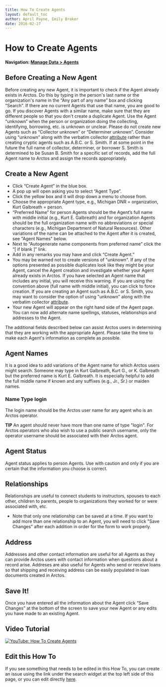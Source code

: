 ```yaml
---
title: How To Create Agents
layout: default_toc
author: April Payne, Emily Braker
date: 2016-02-27
---
```

# How to Create Agents

#### Navigation: <a href="https://arctos.database.museum/agents.cfm" target="_blank">Manage Data > Agents</a>

## Before Creating a New Agent

Before creating any new Agent, it is important to check if the Agent already exists in Arctos. Do this by typing in the person's last name or the organization's name in the “Any part of any name” box and clicking “Search”. If there are no current Agents that use that name, you are good to go. If you discover Agents with a similar name, make sure that they are different people so that you don't create a duplicate Agent. Use the Agent “unknown” when the person or organization doing the collecting, identifying, borrowing, etc. is unknown or unclear. Please do not create new Agents such as “Collector unknown” or “Determiner unknown”. Consider using “unknown” along with the verbatim collector [attribute](http://handbook.arctosdb.org/documentation/attributes.html) rather than creating cryptic agents such as A.B.C. or S. Smith. If at some point in the future the full name of collector, determiner, or borrower S. Smith is determined to be Susan B. Smith for a specific set of records, add the full Agent name to Arctos and assign the records appropriately.

## Create a New Agent

* Click “Create Agent” in the blue box.
* A pop up will open asking you to select “Agent Type”.
* Click the yellow box and it will drop down a menu to choose from.
* Choose the appropriate Agent type, e.g., Michigan DNR = organization, Kurt Galbreath = person.
* “Preferred Name” for person Agents should be the Agent’s full name with middle initial (e.g., Kurt E. Galbreath) and for organization Agents should be the full organization name with no abbreviations or special characters (e.g., Michigan Department of Natural Resources). Other variations of the name can be attached to the Agent after it is created, see "Agent Names" below.
* Next to “Autogenerate name components from preferred name” click the “[ if blank ]” link.
* Add in any remarks you may have and click “Create Agent.”
* You may be warned not to create versions of "unknown". If any of the options presented as possible duplicates look like they might be your Agent, cancel the Agent creation and investigate whether your Agent already exists in Arctos. If you have selected an Agent name that includes any initial, you will receive this warning.  If you are using the convention above (full name with middle initial), you can click to force creation.  If you are creating an Agent such as A.B.C. or S. Smith, you may want to consider the option of using "unknown" along with the verbatim collector [attribute](http://handbook.arctosdb.org/documentation/attributes.html).
* Your new Agent will appear on the right hand side of the Agent page. You can now add alternate name spellings, statuses, relationships and addresses to the Agent.

The additional fields described below can assist Arctos users in determining that they are working with the appropriate Agent.  Please take the time to make each Agent's information as complete as possible.

## Agent Names

It is a good idea to add variations of the Agent name for which Arctos users might search. Someone may type in Kurt Galbreath, Kurt G., or K. Galbreath but the preferred name is Kurt E. Galbreath. It is especially helpful to add the full middle name if known and any suffixes (e.g., Jr., Sr.) or maiden names.

### Name Type login
The login name should be the Arctos user name for any agent who is an Arctos operator.

**TIP**
An agent should never have more than one name of type "login". For Arctos operators who also wish to use a public search username, only the operator username should be associated with their Arctos agent.

## Agent Status

Agent status applies to person Agents. Use with caution and only if you are certain that the information you choose is correct. 

## Relationships

Relationships are useful to connect students to instructors, spouses to each other, children to parents, people to organizations they worked for or were associated with, etc.

* Note that only one relationship can be saved at a time.  If you want to add more than one relationship to an Agent, you will need to click "Save Changes" after each addition in order for the form to work properly.

## Address

Addresses and other contact information are useful for all Agents as they can provide Arctos users with contact information when questions about a record arise. Addreses are also useful for Agents who send or receive loans so that shipping and receiving address can be easily populated in loan documents created in Arctos.

## Save It!

Once you have entered all the information about the Agent click “Save Changes” at the bottom of the screen to save your new Agent or any edits you have made to an existing Agent.

## Video Tutorial

[![YouTube: How To Create Agents](https://raw.githubusercontent.com/ArctosDB/documentation-wiki/gh-pages/tutorial_images/Bear%20play.png)](https://www.youtube.com/watch?v=s3Rxk2LhY9E)

## Edit this How To

If you see something that needs to be edited in this How To, you can create an issue using the link under the search widget at the top left side of this page, or you can edit directly [here](https://github.com/ArctosDB/documentation-wiki/blob/gh-pages/_how_to/How-to-Create-Agents.markdown).
